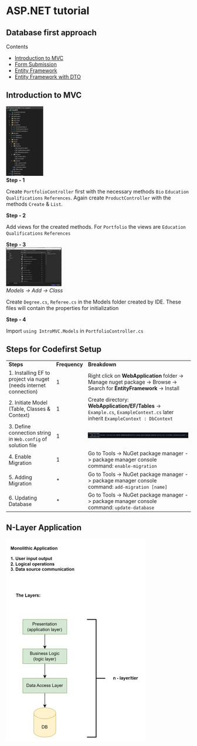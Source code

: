 # ASP.NET tutorial

## Database first approach
Contents
<ul type="disc">
	<li><a href="#">Introduction to MVC</a></li>
	<li><a href="#">Form Submission</a></li>
	<li><a href="#">Entity Framework</a></li>
	<li><a href="#">Entity Framework with DTO</a></li>
</ul>

<div>
	<h2>Introduction to MVC</h2>
	<div>
		<img src="screenshots/intromvc_1.jpg" width="20%">
	</div>
	<b>Step - 1</b>
	<p>
	Create <code>PortfolioController</code> first with the necessary methods <code>Bio</code> <code>Education</code> <code>Qualifications</code> <code>References</code>.
	Again create <code>ProductController</code> with the methods <code>Create</code> & <code>List</code>.
	</p>
	<b>Step - 2</b>
	<p>Add views for the created methods. For <code>Portfolio</code> the views are <code>Education</code> <code>Qualifications</code> <code>References</code>
	</p>
	<b>Step - 3</b>
	<div>
		<img src="screenshots/intromvc_2.jpg" width="30%">
	</div>
	<i>Models -> Add -> Class</i>
	<p>
	Create <code>Degree.cs</code>, <code>Referee.cs</code> in the Models folder created by IDE. These files will contain the properties for initialization
	</p>
	<b>Step - 4</b>
	<p>
	Import <code>using IntroMVC.Models</code> in <code>PortfolioController.cs</code>
	</p>
</div>

<!-- Section - 2 -->
<h2>Steps for Codefirst Setup</h2>
<div>
	<table>
		<tr>
			<td><b>Steps</b></td>
			<td><b>Frequency</b></td>
			<td><b>Breakdown</b></td>
		</tr>
		<tr>
			<td>1. Installing EF to project via nuget (needs internet connection)</td>
			<td>1</td>
			<td>Right click on <b>WebApplication</b> folder -> Manage nuget package -> Browse -> Search for <b>EntityFramework</b> -> Install</td>
		</tr>
		<tr>
			<td>2. Initiate Model (Table, Classes & Context)</td>
			<td>1</td>
			<td>Create directory: <b>WebApplication/EF/Tables</b> -> <code>Example.cs</code>, <code>ExampleContext.cs</code> later inherit <code>ExampleContext : DbContext</code></td>
		</tr>
		<tr>
			<td>3. Define connection string in <code>Web.config</code> of solution file</td>
			<td>1</td>
			<td><img src="screenshots/connectionstring.jpg"></td>
		</tr>
		<tr>
			<td>4. Enable Migration</td>
			<td>1</td>
			<td>
				Go to Tools -> NuGet package manager -> package manager console <br> command: <code>enable-migration</code>
			</td>
		</tr>
		<tr>
			<td>5. Adding Migration</td>
			<td>*</td>
			<td>
				Go to Tools -> NuGet package manager -> package manager console <br> command: <code>add-migration [name]</code>
			</td>
		</tr>
		<tr>
			<td>6. Updating Database</td>
			<td>*</td>
			<td>
				Go to Tools -> NuGet package manager -> package manager console <br> command: <code>update-database</code>
			</td>
		</tr>
	</table>
</div>


<!-- Section - 3 -->
<h2>N-Layer Application</h2>
<img src="screenshots/ntier.jpg">








